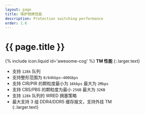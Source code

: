 ```yaml
---
layout: page
title: 保护倒换性能
description: Protection switching performance
order: 1.6
---
```



# {{ page.title }}



<span>{% include icon.liquid id='awesome-cog' %} <b>TM 性能</b></span>
{:.larger.text}

- 支持  `128k`  队列
- 支持整形范围为  `0/64kbps~400Gbps`
- 支持  CIR/PIR  的颗粒度最小为 `16kbps` 最大为 `2Mbps`
- 支持  CBS/PBS  的颗粒度为最小 `256B` 最大为 `32KB`
- 支持  `128k`  队列的  WRED  拥塞策略 
- 最大支持 3 组 DDR4/DDR5 缓存报文，支持外挂 TM  
{:.larger.text}